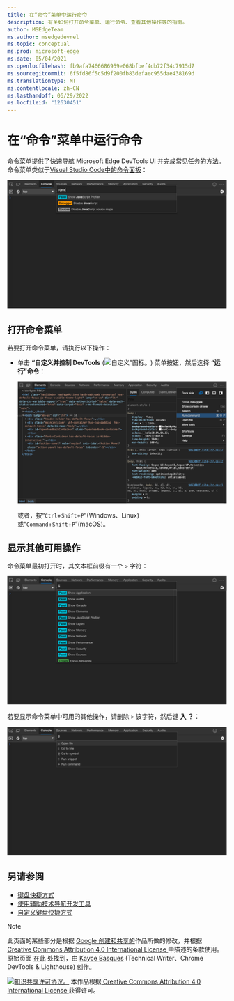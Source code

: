 ```yaml
---
title: 在“命令”菜单中运行命令
description: 有关如何打开命令菜单、运行命令、查看其他操作等的指南。
author: MSEdgeTeam
ms.author: msedgedevrel
ms.topic: conceptual
ms.prod: microsoft-edge
ms.date: 05/04/2021
ms.openlocfilehash: fb9afa7466686959e068bfbef4db72f34c7915d7
ms.sourcegitcommit: 6f5fd86f5c5d9f200fb83defaec955dae438169d
ms.translationtype: MT
ms.contentlocale: zh-CN
ms.lasthandoff: 06/29/2022
ms.locfileid: "12630451"
---
```

<!-- Copyright Kayce Basques

   Licensed under the Apache License, Version 2.0 (the "License");
   you may not use this file except in compliance with the License.
   You may obtain a copy of the License at

       https://www.apache.org/licenses/LICENSE-2.0

   Unless required by applicable law or agreed to in writing, software
   distributed under the License is distributed on an "AS IS" BASIS,
   WITHOUT WARRANTIES OR CONDITIONS OF ANY KIND, either express or implied.
   See the License for the specific language governing permissions and
   limitations under the License.  -->
# <a name="run-commands-in-the-command-menu"></a>在“命令”菜单中运行命令

命令菜单提供了快速导航 Microsoft Edge DevTools UI 并完成常见任务的方法。  命令菜单类似于[Visual Studio Code中的命令面板](https://code.visualstudio.com/docs/getstarted/userinterface#_command-palette)：

![使用命令菜单禁用 JavaScript。](../media/command-menu-run-command-java.msft.png)


<!-- ====================================================================== -->
## <a name="open-the-command-menu"></a>打开命令菜单

若要打开命令菜单，请执行以下操作：

*  单击 **“自定义并控制 DevTools** (![自定义”图标。](../media/customize-devtools-icon-light-theme.png)) 菜单按钮，然后选择 **“运行”命令**：

   ![运行命令。](../media/command-menu-options-run-command.msft.png)

   或者，按“`Ctrl`+`Shift`+`P`”(Windows、Linux)或“`Command`+`Shift`+`P`”(macOS)。



<!-- ====================================================================== -->
## <a name="display-other-available-actions"></a>显示其他可用操作

命令菜单最初打开时，其文本框前缀有一个 `>` 字符：

![命令字符。](../media/command-menu-run-command.msft.png)

若要显示命令菜单中可用的其他操作，请删除 `>` 该字符，然后键 **入 ？**：

![其他可用操作。](../media/command-menu-help.msft.png)


<!-- ====================================================================== -->
## <a name="see-also"></a>另请参阅

* [键盘快捷方式](../shortcuts/index.md)
* [使用辅助技术导航开发工具](../accessibility/navigation.md)
* [自定义键盘快捷方式](../customize/shortcuts.md)


<!-- ====================================================================== -->
> [!NOTE]
> 此页面的某些部分是根据 [Google 创建和共享的](https://developers.google.com/terms/site-policies)作品所做的修改，并根据[ Creative Commons Attribution 4.0 International License ](https://creativecommons.org/licenses/by/4.0)中描述的条款使用。
> 原始页面 [在此](https://developer.chrome.com/docs/devtools/command-menu/) 处找到，由 [Kayce Basques](https://developers.google.com/web/resources/contributors/kaycebasques) (Technical Writer、Chrome DevTools & Lighthouse) 创作。

[![知识共享许可协议。](../../media/cc-logo/88x31.png)](https://creativecommons.org/licenses/by/4.0)
本作品根据[ Creative Commons Attribution 4.0 International License ](https://creativecommons.org/licenses/by/4.0)获得许可。

